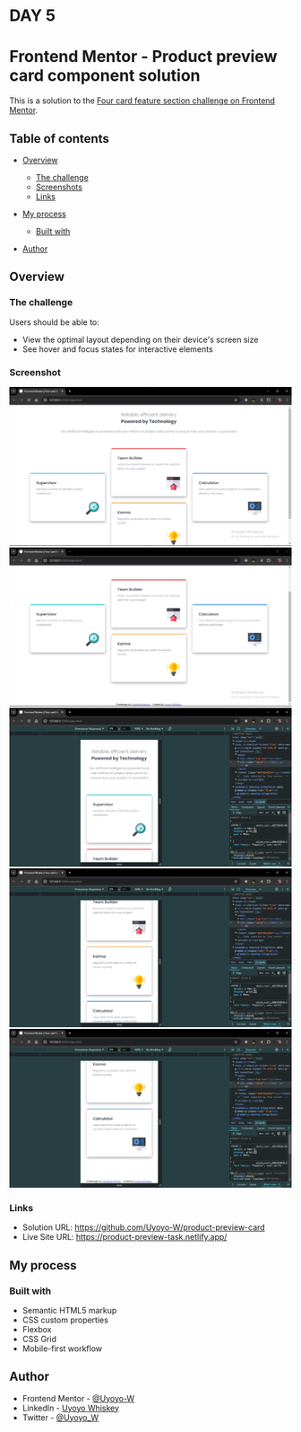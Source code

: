 # DAY 5

# Frontend Mentor - Product preview card component solution

This is a solution to the [Four card feature section challenge on Frontend Mentor](https://www.frontendmentor.io/learning-paths/building-responsive-layouts--z1qCXVqkD/steps/674678bad54b5cb1dec49d0e/challenge/start).

## Table of contents

- [Overview](#overview)
  - [The challenge](#the-challenge)
  - [Screenshots](#screenshots)
  - [Links](#links)
- [My process](#my-process)
  - [Built with](#built-with)
 
- [Author](#author)



## Overview

### The challenge

Users should be able to:

- View the optimal layout depending on their device's screen size
- See hover and focus states for interactive elements

### Screenshot

![](./images/Screenshot%20(140).png)
![](./images/Screenshot%20(141).png)
![](./images/Screenshot%20(142).png)
![](./images/Screenshot%20(143).png)
![](./images/Screenshot%20(144).png)


### Links

- Solution URL: https://github.com/Uyoyo-W/product-preview-card
- Live Site URL: https://product-preview-task.netlify.app/

## My process

### Built with

- Semantic HTML5 markup
- CSS custom properties
- Flexbox
- CSS Grid
- Mobile-first workflow


## Author

- Frontend Mentor - [@Uyoyo-W](https://www.frontendmentor.io/profile/Uyoyo-W)
- LinkedIn - [Uyoyo Whiskey](https://www.linkedin.com/in/uyoyo-whiskey/)
- Twitter - [@Uyoyo_W](https://x.com/Uyoyo_W)
